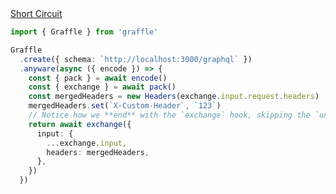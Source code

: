 <div class="ExampleSnippet">
<a href="../../examples/anyware/short-circuit">Short Circuit</a>

<!-- dprint-ignore-start -->
```ts twoslash
import { Graffle } from 'graffle'

Graffle
  .create({ schema: `http://localhost:3000/graphql` })
  .anyware(async ({ encode }) => {
    const { pack } = await encode()
    const { exchange } = await pack()
    const mergedHeaders = new Headers(exchange.input.request.headers)
    mergedHeaders.set(`X-Custom-Header`, `123`)
    // Notice how we **end** with the `exchange` hook, skipping the `unpack` and `decode` hooks.
    return await exchange({
      input: {
        ...exchange.input,
        headers: mergedHeaders,
      },
    })
  })
```
<!-- dprint-ignore-end -->

</div>
